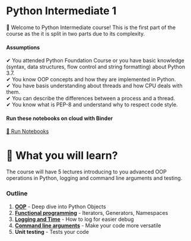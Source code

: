 # Python Intermediate 1

👋 Welcome to Python Intermediate course! This is the first part of the course as the it is split in two parts due to its complexity.

#### Assumptions
✔ You attended Python Foundation Course or you have basic knowledge (syntax, data structures, flow control and string formatting) about Python 3.7.  
✔ You know OOP concepts and how they are implemented in Python.  
✔ You have basis understanding about threads and how CPU deals with them.  
✔ You can describe the differences between a process and a thread.  
✔ You know what is PEP-8 and understand why to respect code style.  

#### Run these notebooks on cloud with Binder
[🚀 Run Notebooks](https://mybinder.org/v2/gh/myshy93/Training-Python-Intermediate/HEAD)

# 📖 What you will learn?

The course will have 5 lectures introducing to you advanced OOP operations in Python, logging and command line arguments and testing.

### Outline
1. **[OOP](Lecture%201/Lecture%201.ipynb)** - Deep dive into Python Objects
2. **[Functional programming](Lecture%202/Lecture%202.ipynb)** - Iterators, Generators, Namespaces
3. **[Logging and Time](Lecture%203/Lecture%203.ipynb)** - How to log for easier debug
4. **[Command line arguments](Lecture%204/Lecture%204.ipynb)** - Make your code more versatile
5. **Unit testing** - Tests your code